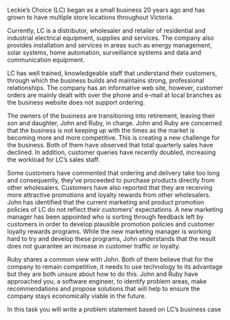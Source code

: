 Leckie’s Choice (LC) began as a small business 20 years ago and has grown to have multiple store
locations throughout Victoria.

Currently, LC is a distributor, wholesaler and retailer of residential and industrial electrical equipment,
supplies and services. The company also provides installation and services in areas such as energy
management, solar systems, home automation, surveillance systems and data and communication
equipment.

LC has well trained, knowledgeable staff that understand their customers, through which the business
builds and maintains strong, professional relationships. The company has an informative web site,
however, customer orders are mainly dealt with over the phone and e-mail at local branches as the
business website does not support ordering.

The owners of the business are transitioning into retirement, leaving their son and daughter, John and
Ruby, in charge. John and Ruby are concerned that the business is not keeping up with the times as
the market is becoming more and more competitive. This is creating a new challenge for the business.
Both of them have observed that total quarterly sales have declined. In addition, customer queries have
recently doubled, increasing the workload for LC’s sales staff.

Some customers have commented that ordering and delivery take too long and consequently, they’ve
proceeded to purchase products directly from other wholesalers. Customers have also reported that
they are receiving more attractive promotions and loyalty rewards from other wholesalers.
John has identified that the current marketing and product promotion policies of LC do not reflect their
customers’ expectations. A new marketing manager has been appointed who is sorting through
feedback left by customers in order to develop plausible promotion policies and customer loyalty
rewards programs. While the new marketing manager is working hard to try and develop these
programs, John understands that the result does not guarantee an increase in customer traffic or
loyalty.

Ruby shares a common view with John. Both of them believe that for the company to remain
competitive, it needs to use technology to its advantage but they are both unsure about how to do this.
John and Ruby have approached you, a software engineer, to identify problem areas, make
recommendations and propose solutions that will help to ensure the company stays economically
viable in the future.

In this task you will write a problem statement based on LC’s business case